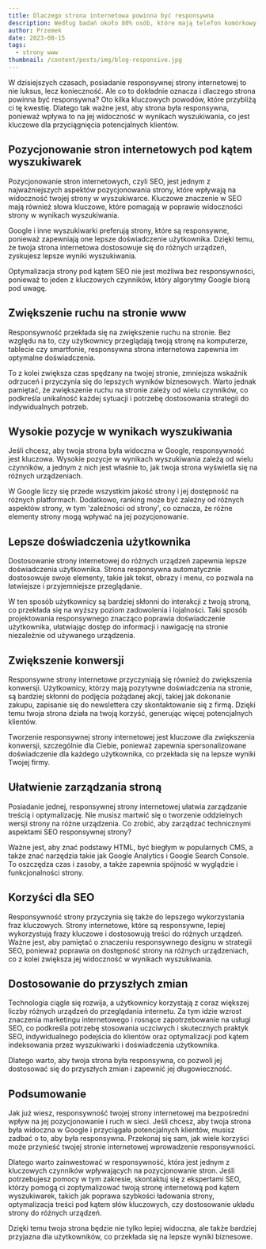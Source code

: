 ```yaml
---
title: Dlaczego strona internetowa powinna być responsywna
description: Według badań około 80% osób, które mają telefon komórkowy, używa go do łączenia się z Internetem, a połowa z nich korzysta z internetu przynajmniej raz dziennie
author: Przemek
date: 2023-08-15
tags:
  - strony www
thumbnail: /content/posts/img/blog-responsive.jpg
---
```


W dzisiejszych czasach, posiadanie responsywnej strony internetowej to nie luksus, lecz konieczność. Ale co to dokładnie oznacza i dlaczego strona powinna być responsywna? Oto kilka kluczowych powodów, które przybliżą ci tę kwestię. Dlatego tak ważne jest, aby strona była responsywna, ponieważ wpływa to na jej widoczność w wynikach wyszukiwania, co jest kluczowe dla przyciągnięcia potencjalnych klientów.

## Pozycjonowanie stron internetowych pod kątem wyszukiwarek

Pozycjonowanie stron internetowych, czyli SEO, jest jednym z najważniejszych aspektów pozycjonowania strony, które wpływają na widoczność twojej strony w wyszukiwarce. Kluczowe znaczenie w SEO mają również słowa kluczowe, które pomagają w poprawie widoczności strony w wynikach wyszukiwania. 

Google i inne wyszukiwarki preferują strony, które są responsywne, ponieważ zapewniają one lepsze doświadczenie użytkownika. Dzięki temu, że twoja strona internetowa dostosowuje się do różnych urządzeń, zyskujesz lepsze wyniki wyszukiwania. 

Optymalizacja strony pod kątem SEO nie jest możliwa bez responsywności, ponieważ to jeden z kluczowych czynników, który algorytmy Google biorą pod uwagę.

## Zwiększenie ruchu na stronie www

Responsywność przekłada się na zwiększenie ruchu na stronie. Bez względu na to, czy użytkownicy przeglądają twoją stronę na komputerze, tablecie czy smartfonie, responsywna strona internetowa zapewnia im optymalne doświadczenia. 

To z kolei zwiększa czas spędzany na twojej stronie, zmniejsza wskaźnik odrzuceń i przyczynia się do lepszych wyników biznesowych. Warto jednak pamiętać, że zwiększenie ruchu na stronie zależy od wielu czynników, co podkreśla unikalność każdej sytuacji i potrzebę dostosowania strategii do indywidualnych potrzeb.

## Wysokie pozycje w wynikach wyszukiwania

Jeśli chcesz, aby twoja strona była widoczna w Google, responsywność jest kluczowa. Wysokie pozycje w wynikach wyszukiwania zależą od wielu czynników, a jednym z nich jest właśnie to, jak twoja strona wyświetla się na różnych urządzeniach. 

W Google liczy się przede wszystkim jakość strony i jej dostępność na różnych platformach. Dodatkowo, ranking może być zależny od różnych aspektów strony, w tym 'zależności od strony', co oznacza, że różne elementy strony mogą wpływać na jej pozycjonowanie.

## Lepsze doświadczenia użytkownika

Dostosowanie strony internetowej do różnych urządzeń zapewnia lepsze doświadczenia użytkownika. Strona responsywna automatycznie dostosowuje swoje elementy, takie jak tekst, obrazy i menu, co pozwala na łatwiejsze i przyjemniejsze przeglądanie. 

W ten sposób użytkownicy są bardziej skłonni do interakcji z twoją stroną, co przekłada się na wyższy poziom zadowolenia i lojalności. Taki sposób projektowania responsywnego znacząco poprawia doświadczenie użytkownika, ułatwiając dostęp do informacji i nawigację na stronie niezależnie od używanego urządzenia.

## Zwiększenie konwersji

Responsywne strony internetowe przyczyniają się również do zwiększenia konwersji. Użytkownicy, którzy mają pozytywne doświadczenia na stronie, są bardziej skłonni do podjęcia pożądanej akcji, takiej jak dokonanie zakupu, zapisanie się do newslettera czy skontaktowanie się z firmą. Dzięki temu twoja strona działa na twoją korzyść, generując więcej potencjalnych klientów. 

Tworzenie responsywnej strony internetowej jest kluczowe dla zwiększenia konwersji, szczególnie dla Ciebie, ponieważ zapewnia spersonalizowane doświadczenie dla każdego użytkownika, co przekłada się na lepsze wyniki Twojej firmy.

## Ułatwienie zarządzania stroną

Posiadanie jednej, responsywnej strony internetowej ułatwia zarządzanie treścią i optymalizację. Nie musisz martwić się o tworzenie oddzielnych wersji strony na różne urządzenia. Co zrobić, aby zarządzać technicznymi aspektami SEO responsywnej strony? 

Ważne jest, aby znać podstawy HTML, być biegłym w popularnych CMS, a także znać narzędzia takie jak Google Analytics i Google Search Console. To oszczędza czas i zasoby, a także zapewnia spójność w wyglądzie i funkcjonalności strony.

## Korzyści dla SEO

Responsywność strony przyczynia się także do lepszego wykorzystania fraz kluczowych. Strony internetowe, które są responsywne, lepiej wykorzystują frazy kluczowe i dostosowują treści do różnych urządzeń. Ważne jest, aby pamiętać o znaczeniu responsywnego designu w strategii SEO, ponieważ poprawia on dostępność strony na różnych urządzeniach, co z kolei zwiększa jej widoczność w wynikach wyszukiwania.

## Dostosowanie do przyszłych zmian

Technologia ciągle się rozwija, a użytkownicy korzystają z coraz większej liczby różnych urządzeń do przeglądania internetu. Za tym idzie wzrost znaczenia marketingu internetowego i rosnące zapotrzebowanie na usługi SEO, co podkreśla potrzebę stosowania uczciwych i skutecznych praktyk SEO, indywidualnego podejścia do klientów oraz optymalizacji pod kątem indeksowania przez wyszukiwarki i doświadczenia użytkownika. 

Dlatego warto, aby twoja strona była responsywna, co pozwoli jej dostosować się do przyszłych zmian i zapewnić jej długowieczność.

## Podsumowanie

Jak już wiesz, responsywność twojej strony internetowej ma bezpośredni wpływ na jej pozycjonowanie i ruch w sieci. Jeśli chcesz, aby twoja strona była widoczna w Google i przyciągała potencjalnych klientów, musisz zadbać o to, aby była responsywna. Przekonaj się sam, jak wiele korzyści może przynieść twojej stronie internetowej wprowadzenie responsywności.

Dlatego warto zainwestować w responsywność, która jest jednym z kluczowych czynników wpływających na pozycjonowanie stron. Jeśli potrzebujesz pomocy w tym zakresie, skontaktuj się z ekspertami SEO, którzy pomogą ci zoptymalizować twoją stronę internetową pod kątem wyszukiwarek, takich jak poprawa szybkości ładowania strony, optymalizacja treści pod kątem słów kluczowych, czy dostosowanie układu strony do różnych urządzeń. 

Dzięki temu twoja strona będzie nie tylko lepiej widoczna, ale także bardziej przyjazna dla użytkowników, co przekłada się na lepsze wyniki biznesowe.